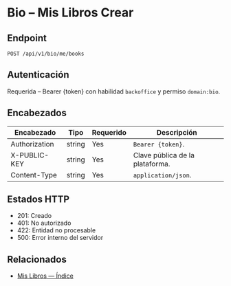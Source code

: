 # Bio – Mis Libros Crear

## Endpoint

```
POST /api/v1/bio/me/books
```

## Autenticación

Requerida – Bearer {token} con habilidad `backoffice` y permiso `domain:bio`.

## Encabezados

| Encabezado           | Tipo   | Requerido | Descripción |
| ---------------- | ------ | -------- | ----------- |
| Authorization    | string | Yes      | `Bearer {token}`. |
| X-PUBLIC-KEY     | string | Yes      | Clave pública de la plataforma. |
| Content-Type     | string | Yes      | `application/json`. |

## Estados HTTP

- 201: Creado
- 401: No autorizado
- 422: Entidad no procesable
- 500: Error interno del servidor

## Relacionados

- [Mis Libros — Índice](MyBooksÍndice.md)
